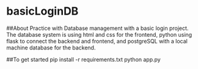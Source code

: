 # basicLoginDB

 ##About
 Practice with Database management with a basic login project. The database system is using html and css for the frontend, python using flask to connect the backend and frontend, and postgreSQL with a local machine database for the backend. 

 ##To get started
 pip install -r requirements.txt
 python app.py

 
